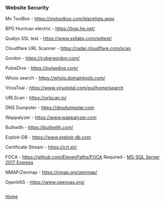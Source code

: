 ### Website Security

Mx ToolBox - https://mxtoolbox.com/blacklists.aspx

BPG Hurrican electric - https://bgp.he.net/

Qualys SSL test  - https://www.ssllabs.com/ssltest/

Cloudflare URL Scanner - https://radar.cloudflare.com/scan

Gordon - https://cybergordon.com/

PulseDive - https://pulsedive.com/

Whois search - https://whois.domaintools.com/

VirusToal - https://www.virustotal.com/gui/home/search

URLScan - https://urlscan.io/

DNS Dumpster - https://dnsdumpster.com

Wappalyzer - https://www.wappalyzer.com

Builtwith - https://builtwith.com/

Exploit-DB - https://www.exploit-db.com

Certificate Stream - https://crt.sh/

FOCA - https://github.com/ElevenPaths/FOCA
Required - [MS-SQL Server 2017 Express](https://www.microsoft.com/en-au/sql-server/sql-server-editions-express)

NMAP/Zenmap - https://nmap.org/zenmap/

OpenVAS - https://www.openvas.org/

```

```
[Home](https://github.com/WilliamThomas-sec/Opensource-tools/)
